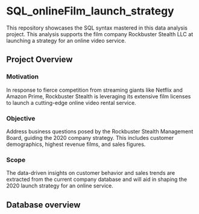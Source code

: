 # SQL_onlineFilm_launch_strategy
This repository showcases the SQL syntax mastered in this data analysis project. This analysis supports the film company Rockbuster Stealth LLC at launching a strategy for an online video service. 
## Project Overview
### Motivation
In response to fierce competition from streaming giants like Netflix and Amazon Prime, Rockbuster Stealth is leveraging its extensive film licenses to launch a cutting-edge online video rental service.
### Objective
Address business questions posed by the Rockbuster Stealth Management Board, guiding the 2020 company strategy. This includes customer demographics, highest revenue films, and sales figures.
### Scope
The data-driven insights on customer behavior and sales trends are extracted from the current company database and will aid in shaping the 2020 launch strategy for an online service.
## Database overview
